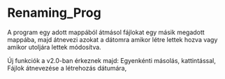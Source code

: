 # Renaming_Prog
A program egy adott mappából átmásol fájlokat egy másik megadott mappába, majd átnevezi azokat a dátomra amikor létre lettek hozva vagy amikor utoljára lettek módosítva.

Új funkciók a v2.0-ban érkeznek majd: 
Egyenkénti másolás, kattintással, 
Fájlok átnevezése a létrehozás dátumára, 
